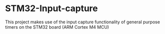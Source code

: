 # STM32-Input-capture
This project makes use of the input capture functionality of general purpose timers on the STM32 board (ARM Cortex M4 MCU)
